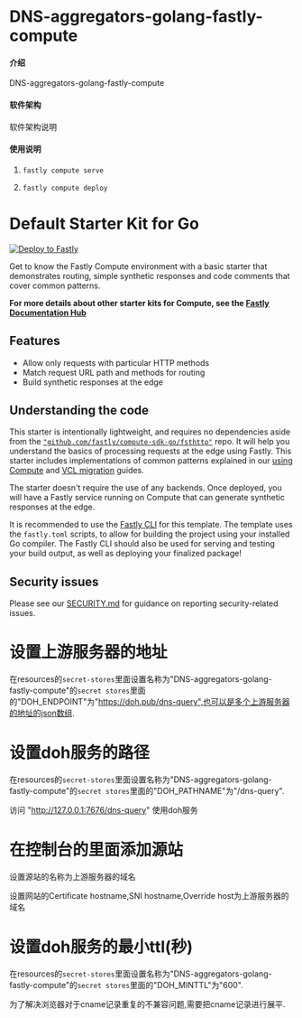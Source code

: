 # DNS-aggregators-golang-fastly-compute

#### 介绍

DNS-aggregators-golang-fastly-compute

#### 软件架构

软件架构说明

#### 使用说明

1. `fastly compute serve`

2. `fastly compute deploy`

# Default Starter Kit for Go

[![Deploy to Fastly](https://deploy.edgecompute.app/button)](https://deploy.edgecompute.app/deploy)

Get to know the Fastly Compute environment with a basic starter that
demonstrates routing, simple synthetic responses and code comments that cover
common patterns.

**For more details about other starter kits for Compute, see the
[Fastly Documentation Hub](https://www.fastly.com/documentation/solutions/starters)**

## Features

- Allow only requests with particular HTTP methods
- Match request URL path and methods for routing
- Build synthetic responses at the edge

## Understanding the code

This starter is intentionally lightweight, and requires no dependencies aside
from the
[`"github.com/fastly/compute-sdk-go/fsthttp"`](https://github.com/fastly/compute-sdk-go)
repo. It will help you understand the basics of processing requests at the edge
using Fastly. This starter includes implementations of common patterns explained
in our [using Compute](https://www.fastly.com/documentation/guides/compute/go/)
and
[VCL migration](https://www.fastly.com/documentation/guides/compute/migrate/)
guides.

The starter doesn't require the use of any backends. Once deployed, you will
have a Fastly service running on Compute that can generate synthetic responses
at the edge.

It is recommended to use the [Fastly CLI](https://github.com/fastly/cli) for
this template. The template uses the `fastly.toml` scripts, to allow for
building the project using your installed Go compiler. The Fastly CLI should
also be used for serving and testing your build output, as well as deploying
your finalized package!

## Security issues

Please see our [SECURITY.md](SECURITY.md) for guidance on reporting
security-related issues.

# 设置上游服务器的地址

在resources的`secret-stores`里面设置名称为"DNS-aggregators-golang-fastly-compute"的`secret stores`里面的"DOH_ENDPOINT"为"https://doh.pub/dns-query",也可以是多个上游服务器的地址的json数组.

# 设置doh服务的路径

在resources的`secret-stores`里面设置名称为"DNS-aggregators-golang-fastly-compute"的`secret stores`里面的"DOH_PATHNAME"为"/dns-query".

访问 "http://127.0.0.1:7676/dns-query" 使用doh服务

# 在控制台的里面添加源站

设置源站的名称为上游服务器的域名

设置网站的Certificate hostname,SNI hostname,Override host为上游服务器的域名

# 设置doh服务的最小ttl(秒)

在resources的`secret-stores`里面设置名称为"DNS-aggregators-golang-fastly-compute"的`secret stores`里面的"DOH_MINTTL"为"600".

为了解决浏览器对于cname记录重复的不兼容问题,需要把cname记录进行展平.
